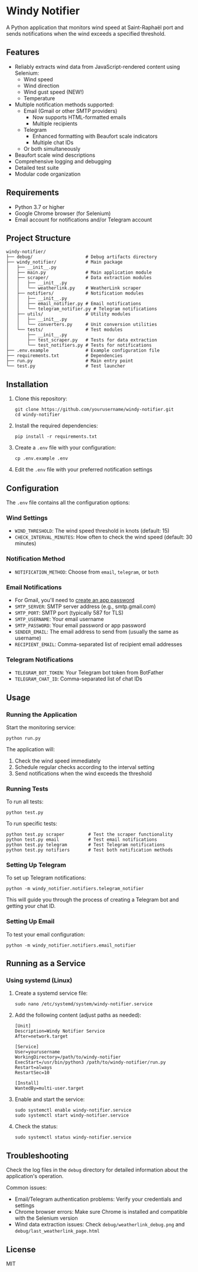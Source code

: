 # Windy Notifier

A Python application that monitors wind speed at Saint-Raphaël port and sends notifications when the wind exceeds a specified threshold.

## Features

- Reliably extracts wind data from JavaScript-rendered content using Selenium:
  - Wind speed
  - Wind direction
  - Wind gust speed (NEW!)
  - Temperature
- Multiple notification methods supported:
  - Email (Gmail or other SMTP providers)
    - Now supports HTML-formatted emails
    - Multiple recipients
  - Telegram
    - Enhanced formatting with Beaufort scale indicators
    - Multiple chat IDs
  - Or both simultaneously
- Beaufort scale wind descriptions
- Comprehensive logging and debugging
- Detailed test suite
- Modular code organization

## Requirements

- Python 3.7 or higher
- Google Chrome browser (for Selenium)
- Email account for notifications and/or Telegram account

## Project Structure

```
windy-notifier/
├── debug/                    # Debug artifacts directory
├── windy_notifier/           # Main package
│   ├── __init__.py
│   ├── main.py               # Main application module
│   ├── scraper/              # Data extraction modules
│   │   ├── __init__.py
│   │   └── weatherlink.py    # WeatherLink scraper
│   ├── notifiers/            # Notification modules
│   │   ├── __init__.py
│   │   ├── email_notifier.py # Email notifications
│   │   └── telegram_notifier.py # Telegram notifications
│   ├── utils/                # Utility modules
│   │   ├── __init__.py
│   │   └── converters.py     # Unit conversion utilities
│   └── tests/                # Test modules
│       ├── __init__.py
│       ├── test_scraper.py   # Tests for data extraction
│       └── test_notifiers.py # Tests for notifications
├── .env.example              # Example configuration file
├── requirements.txt          # Dependencies
├── run.py                    # Main entry point
└── test.py                   # Test launcher
```

## Installation

1. Clone this repository:
   ```
   git clone https://github.com/yourusername/windy-notifier.git
   cd windy-notifier
   ```

2. Install the required dependencies:
   ```
   pip install -r requirements.txt
   ```

3. Create a `.env` file with your configuration:
   ```
   cp .env.example .env
   ```
   
4. Edit the `.env` file with your preferred notification settings

## Configuration

The `.env` file contains all the configuration options:

### Wind Settings
- `WIND_THRESHOLD`: The wind speed threshold in knots (default: 15)
- `CHECK_INTERVAL_MINUTES`: How often to check the wind speed (default: 30 minutes)

### Notification Method
- `NOTIFICATION_METHOD`: Choose from `email`, `telegram`, or `both`

### Email Notifications
- For Gmail, you'll need to [create an app password](https://support.google.com/accounts/answer/185833)
- `SMTP_SERVER`: SMTP server address (e.g., smtp.gmail.com)
- `SMTP_PORT`: SMTP port (typically 587 for TLS)
- `SMTP_USERNAME`: Your email username
- `SMTP_PASSWORD`: Your email password or app password
- `SENDER_EMAIL`: The email address to send from (usually the same as username)
- `RECIPIENT_EMAIL`: Comma-separated list of recipient email addresses

### Telegram Notifications
- `TELEGRAM_BOT_TOKEN`: Your Telegram bot token from BotFather
- `TELEGRAM_CHAT_ID`: Comma-separated list of chat IDs

## Usage

### Running the Application

Start the monitoring service:

```
python run.py
```

The application will:
1. Check the wind speed immediately
2. Schedule regular checks according to the interval setting
3. Send notifications when the wind exceeds the threshold

### Running Tests

To run all tests:

```
python test.py
```

To run specific tests:

```
python test.py scraper         # Test the scraper functionality
python test.py email           # Test email notifications
python test.py telegram        # Test Telegram notifications
python test.py notifiers       # Test both notification methods
```

### Setting Up Telegram

To set up Telegram notifications:

```
python -m windy_notifier.notifiers.telegram_notifier
```

This will guide you through the process of creating a Telegram bot and getting your chat ID.

### Setting Up Email

To test your email configuration:

```
python -m windy_notifier.notifiers.email_notifier
```

## Running as a Service

### Using systemd (Linux)

1. Create a systemd service file:
   ```
   sudo nano /etc/systemd/system/windy-notifier.service
   ```

2. Add the following content (adjust paths as needed):
   ```
   [Unit]
   Description=Windy Notifier Service
   After=network.target

   [Service]
   User=yourusername
   WorkingDirectory=/path/to/windy-notifier
   ExecStart=/usr/bin/python3 /path/to/windy-notifier/run.py
   Restart=always
   RestartSec=10

   [Install]
   WantedBy=multi-user.target
   ```

3. Enable and start the service:
   ```
   sudo systemctl enable windy-notifier.service
   sudo systemctl start windy-notifier.service
   ```

4. Check the status:
   ```
   sudo systemctl status windy-notifier.service
   ```

## Troubleshooting

Check the log files in the `debug` directory for detailed information about the application's operation.

Common issues:

- Email/Telegram authentication problems: Verify your credentials and settings
- Chrome browser errors: Make sure Chrome is installed and compatible with the Selenium version
- Wind data extraction issues: Check `debug/weatherlink_debug.png` and `debug/last_weatherlink_page.html`

## License

MIT 